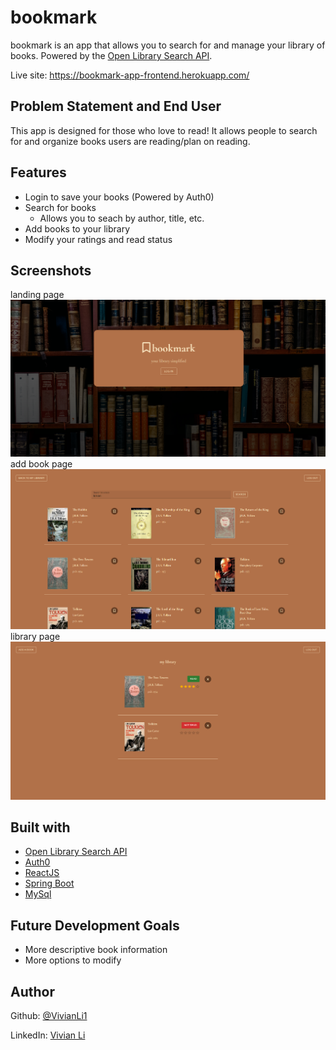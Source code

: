 # bookmark
bookmark is an app that allows you to search for and manage your library of books. Powered by the [Open Library Search API](https://openlibrary.org/dev/docs/api/search/). 

Live site: https://bookmark-app-frontend.herokuapp.com/

## Problem Statement and End User
This app is designed for those who love to read! It allows people to search for and organize books users are reading/plan on reading.

## Features
- Login to save your books (Powered by Auth0)
- Search for books
  - Allows you to seach by author, title, etc.
- Add books to your library
- Modify your ratings and read status

## Screenshots
landing page
![ss1](./screenshots/landing.png)
add book page
![ss2](./screenshots/add-book.png)
library page
![ss3](./screenshots/library.png)

## Built with
- [Open Library Search API](https://openlibrary.org/dev/docs/api/search/)
- [Auth0](https://auth0.com/)
- [ReactJS](https://reactjs.org/) 
- [Spring Boot](https://spring.io/projects/spring-boot)
- [MySql](https://www.mysql.com/)

## Future Development Goals
- More descriptive book information
- More options to modify

## Author
Github: [@VivianLi1](https://github.com/VivianLi1)

LinkedIn: [Vivian Li](https://www.linkedin.com/in/vivian-li-39188b171/)
